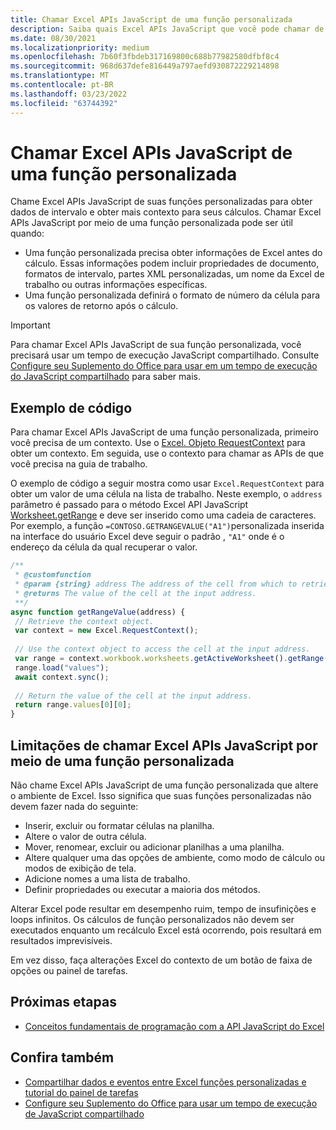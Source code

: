 ```yaml
---
title: Chamar Excel APIs JavaScript de uma função personalizada
description: Saiba quais Excel APIs JavaScript que você pode chamar de sua função personalizada.
ms.date: 08/30/2021
ms.localizationpriority: medium
ms.openlocfilehash: 7b60f3fbdeb317169800c688b77982580dfbf8c4
ms.sourcegitcommit: 968d637defe816449a797aefd930872229214898
ms.translationtype: MT
ms.contentlocale: pt-BR
ms.lasthandoff: 03/23/2022
ms.locfileid: "63744392"
---
```

# <a name="call-excel-javascript-apis-from-a-custom-function"></a>Chamar Excel APIs JavaScript de uma função personalizada

Chame Excel APIs JavaScript de suas funções personalizadas para obter dados de intervalo e obter mais contexto para seus cálculos. Chamar Excel APIs JavaScript por meio de uma função personalizada pode ser útil quando:

- Uma função personalizada precisa obter informações de Excel antes do cálculo. Essas informações podem incluir propriedades de documento, formatos de intervalo, partes XML personalizadas, um nome da Excel de trabalho ou outras informações específicas.
- Uma função personalizada definirá o formato de número da célula para os valores de retorno após o cálculo.

> [!IMPORTANT]
> Para chamar Excel APIs JavaScript de sua função personalizada, você precisará usar um tempo de execução JavaScript compartilhado. Consulte [Configure seu Suplemento do Office para usar em um tempo de execução do JavaScript compartilhado](../develop/configure-your-add-in-to-use-a-shared-runtime.md) para saber mais.

## <a name="code-sample"></a>Exemplo de código

Para chamar Excel APIs JavaScript de uma função personalizada, primeiro você precisa de um contexto. Use o [Excel. Objeto RequestContext](/javascript/api/excel/excel.requestcontext) para obter um contexto. Em seguida, use o contexto para chamar as APIs de que você precisa na guia de trabalho.

O exemplo de código a seguir mostra como usar `Excel.RequestContext` para obter um valor de uma célula na lista de trabalho. Neste exemplo, o `address` parâmetro é passado para o método Excel API JavaScript [Worksheet.getRange](/javascript/api/excel/excel.worksheet#excel-excel-worksheet-getrange-member(1)) e deve ser inserido como uma cadeia de caracteres. Por exemplo, a função `=CONTOSO.GETRANGEVALUE("A1")`personalizada inserida na interface do usuário Excel deve seguir o padrão , `"A1"` onde é o endereço da célula da qual recuperar o valor.

```JavaScript
/**
 * @customfunction
 * @param {string} address The address of the cell from which to retrieve the value.
 * @returns The value of the cell at the input address.
 **/
async function getRangeValue(address) {
 // Retrieve the context object. 
 var context = new Excel.RequestContext();
 
 // Use the context object to access the cell at the input address. 
 var range = context.workbook.worksheets.getActiveWorksheet().getRange(address);
 range.load("values");
 await context.sync();
 
 // Return the value of the cell at the input address.
 return range.values[0][0];
}
```

## <a name="limitations-of-calling-excel-javascript-apis-through-a-custom-function"></a>Limitações de chamar Excel APIs JavaScript por meio de uma função personalizada

Não chame Excel APIs JavaScript de uma função personalizada que altere o ambiente de Excel. Isso significa que suas funções personalizadas não devem fazer nada do seguinte:

- Inserir, excluir ou formatar células na planilha.
- Altere o valor de outra célula.
- Mover, renomear, excluir ou adicionar planilhas a uma planilha.
- Altere qualquer uma das opções de ambiente, como modo de cálculo ou modos de exibição de tela.
- Adicione nomes a uma lista de trabalho.
- Definir propriedades ou executar a maioria dos métodos.

Alterar Excel pode resultar em desempenho ruim, tempo de insufinições e loops infinitos. Os cálculos de função personalizados não devem ser executados enquanto um recálculo Excel está ocorrendo, pois resultará em resultados imprevisíveis.

Em vez disso, faça alterações Excel do contexto de um botão de faixa de opções ou painel de tarefas.

## <a name="next-steps"></a>Próximas etapas

- [Conceitos fundamentais de programação com a API JavaScript do Excel](../reference/overview/excel-add-ins-reference-overview.md)

## <a name="see-also"></a>Confira também

- [Compartilhar dados e eventos entre Excel funções personalizadas e tutorial do painel de tarefas](../tutorials/share-data-and-events-between-custom-functions-and-the-task-pane-tutorial.md)
- [Configure seu Suplemento do Office para usar um tempo de execução de JavaScript compartilhado](../develop/configure-your-add-in-to-use-a-shared-runtime.md)
